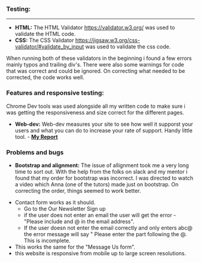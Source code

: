 ### Testing:
   ------------
   - **HTML:** The HTML Validator https://validator.w3.org/ was used to validate the HTML code.
   - **CSS:** The CSS Validator https://jigsaw.w3.org/css-validator/#validate_by_input was used to validate the css code.
   
   When running both of these validators in the beginning i found a few errors mainly typos and trailing div's. There were also some warnings for code that was correct and could be ignored. On correcting what needed to be corrected,  the code works well.

### Features and responsive testing:

Chrome Dev tools was used alongside all my written code to make sure i was getting the responsiveness and size correct for the different pages.
  
   - **Web-dev:** Web-dev measures your site to see how well it supporst your users and what you can do to increase your rate of support. Handy little tool. 
    - **[My Report](https://lighthouse-dot-webdotdevsite.appspot.com//lh/html?url=https%3A%2F%2Flee-annc.github.io%2FRubys-Riding-Center)**

### Problems and bugs
- **Bootstrap and alignment:** The issue of allignment took me a very long time to sort out. With the help from the folks on slack and my mentor i found that my order for bootstrap was incorrect. I was directed to watch a video which Anna (one of the tutors) made just on bootstrap.
On correcting the order, things seemed to work better.

* Contact form works as it should.
    * Go to the Our Newsletter Sign up
    * if the user does not enter an email the user will get the error - "Please include and @ in the email address".
    * If the user doesn not enter the email correctly and only enters abc@ the error message will say " Please enter the part following the @. This is incomplete.
* This works the same for the "Message Us form".
* this website is responsive from mobile up to large screen resolutions.